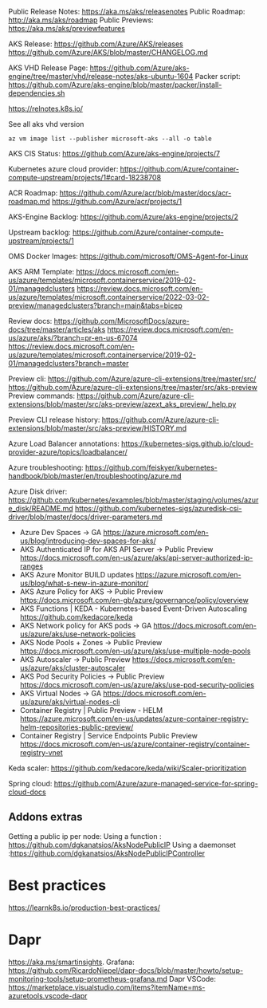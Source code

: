 Public Release Notes:
https://aka.ms/aks/releasenotes 
Public Roadmap:
http://aka.ms/aks/roadmap
Public Previews:
https://aka.ms/aks/previewfeatures

AKS Release:
https://github.com/Azure/AKS/releases
https://github.com/Azure/AKS/blob/master/CHANGELOG.md

AKS VHD Release Page:
https://github.com/Azure/aks-engine/tree/master/vhd/release-notes/aks-ubuntu-1604
Packer script:
https://github.com/Azure/aks-engine/blob/master/packer/install-dependencies.sh

https://relnotes.k8s.io/

See all aks vhd version
```
az vm image list --publisher microsoft-aks --all -o table
```

AKS CIS Status:
https://github.com/Azure/aks-engine/projects/7

Kubernetes azure cloud provider:
https://github.com/Azure/container-compute-upstream/projects/1#card-18238708 
 
ACR Roadmap:
https://github.com/Azure/acr/blob/master/docs/acr-roadmap.md 
https://github.com/Azure/acr/projects/1

AKS-Engine Backlog:
https://github.com/Azure/aks-engine/projects/2

Upstream backlog:
https://github.com/Azure/container-compute-upstream/projects/1

OMS Docker Images:
https://github.com/microsoft/OMS-Agent-for-Linux

AKS ARM Template:
https://docs.microsoft.com/en-us/azure/templates/microsoft.containerservice/2019-02-01/managedclusters
https://review.docs.microsoft.com/en-us/azure/templates/microsoft.containerservice/2022-03-02-preview/managedclusters?branch=main&tabs=bicep

Review docs:
https://github.com/MicrosoftDocs/azure-docs/tree/master/articles/aks
https://review.docs.microsoft.com/en-us/azure/aks/?branch=pr-en-us-67074
https://review.docs.microsoft.com/en-us/azure/templates/microsoft.containerservice/2019-02-01/managedclusters?branch=master

Preview cli:
https://github.com/Azure/azure-cli-extensions/tree/master/src/
https://github.com/Azure/azure-cli-extensions/tree/master/src/aks-preview
Preview commands:
https://github.com/Azure/azure-cli-extensions/blob/master/src/aks-preview/azext_aks_preview/_help.py

Preview CLI release history:
https://github.com/Azure/azure-cli-extensions/blob/master/src/aks-preview/HISTORY.md

Azure Load Balancer annotations:
https://kubernetes-sigs.github.io/cloud-provider-azure/topics/loadbalancer/

Azure troubleshooting:
https://github.com/feiskyer/kubernetes-handbook/blob/master/en/troubleshooting/azure.md


Azure Disk driver:
https://github.com/kubernetes/examples/blob/master/staging/volumes/azure_disk/README.md
https://github.com/kubernetes-sigs/azuredisk-csi-driver/blob/master/docs/driver-parameters.md

- Azure Dev Spaces -> GA https://azure.microsoft.com/en-us/blog/introducing-dev-spaces-for-aks/ 
- AKS Authenticated IP for AKS API Server -> Public Preview https://docs.microsoft.com/en-us/azure/aks/api-server-authorized-ip-ranges
- AKS Azure Monitor BUILD updates https://azure.microsoft.com/en-us/blog/what-s-new-in-azure-monitor/ 
- AKS Azure Policy for AKS -> Public Preview https://docs.microsoft.com/en-gb/azure/governance/policy/overview
- AKS Functions | KEDA - Kubernetes-based Event-Driven Autoscaling https://github.com/kedacore/keda
- AKS Network policy for AKS pods -> GA https://docs.microsoft.com/en-us/azure/aks/use-network-policies 
- AKS Node Pools + Zones -> Public Preview https://docs.microsoft.com/en-us/azure/aks/use-multiple-node-pools
- AKS Autoscaler -> Public Preview https://docs.microsoft.com/en-us/azure/aks/cluster-autoscaler
- AKS Pod Security Policies -> Public Preview https://docs.microsoft.com/en-us/azure/aks/use-pod-security-policies
- AKS Virtual Nodes -> GA https://docs.microsoft.com/en-us/azure/aks/virtual-nodes-cli 
- Container Registry | Public Preview - HELM https://azure.microsoft.com/en-us/updates/azure-container-registry-helm-repositories-public-preview/
- Container Registry | Service Endpoints Public Preview https://docs.microsoft.com/en-us/azure/container-registry/container-registry-vnet

Keda scaler:
https://github.com/kedacore/keda/wiki/Scaler-prioritization

Spring cloud:
https://github.com/Azure/azure-managed-service-for-spring-cloud-docs

## Addons extras
Getting a public ip per node:
Using a function : https://github.com/dgkanatsios/AksNodePublicIP
Using a daemonset :https://github.com/dgkanatsios/AksNodePublicIPController

# Best practices
https://learnk8s.io/production-best-practices/

# Dapr 
https://aka.ms/smartinsights.
Grafana: https://github.com/RicardoNiepel/dapr-docs/blob/master/howto/setup-monitoring-tools/setup-prometheus-grafana.md
Dapr VSCode: https://marketplace.visualstudio.com/items?itemName=ms-azuretools.vscode-dapr 
